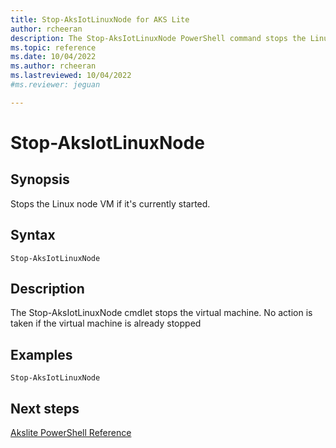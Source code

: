 ```yaml
---
title: Stop-AksIotLinuxNode for AKS Lite
author: rcheeran
description: The Stop-AksIotLinuxNode PowerShell command stops the Linux node VM
ms.topic: reference
ms.date: 10/04/2022
ms.author: rcheeran 
ms.lastreviewed: 10/04/2022
#ms.reviewer: jeguan

---
```


# Stop-AksIotLinuxNode

## Synopsis
Stops the Linux node VM if it's currently started.

## Syntax

```
Stop-AksIotLinuxNode
```

## Description
The Stop-AksIotLinuxNode cmdlet stops the virtual machine.
No action is taken if the virtual machine is already stopped

## Examples


```
Stop-AksIotLinuxNode
```

## Next steps

[Akslite PowerShell Reference](./index.md)
